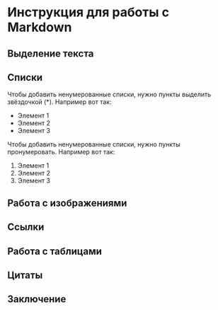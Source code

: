 # Инструкция для работы с Markdown

## Выделение текста

## Списки

Чтобы добавить ненумерованные списки, нужно пункты выделить звёздочкой (*).
Например вот так:

* Элемент 1
* Элемент 2
* Элемент 3

Чтобы добавить ненумерованные списки, нужно пункты пронумеровать.
Например вот так:

1. Элемент 1
2. Элемент 2
3. Элемент 3



## Работа с изображениями

## Ссылки

## Работа с таблицами

## Цитаты

## Заключение